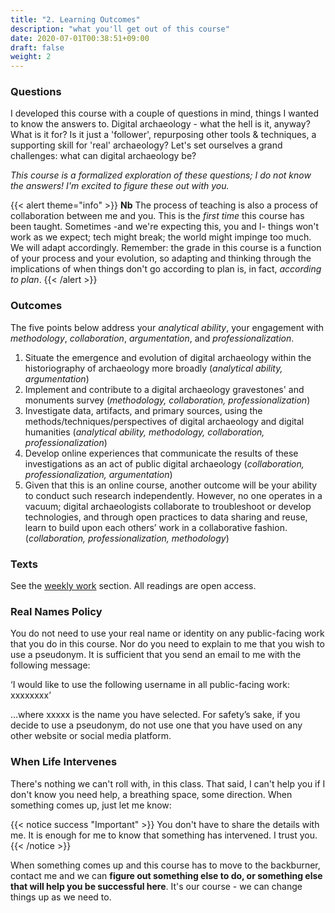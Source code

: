 ```yaml
---
title: "2. Learning Outcomes"
description: "what you'll get out of this course"
date: 2020-07-01T00:38:51+09:00
draft: false
weight: 2
---
```

### Questions

I developed this course with a couple of questions in mind, things I wanted to know the answers to. Digital archaeology - what the hell is it, anyway? What is it for? Is it just a 'follower', repurposing other tools & techniques, a supporting skill for 'real' archaeology? Let's set ourselves a grand challenges: what can digital archaeology be?

_This course is a formalized exploration of these questions; I do not know the answers! I'm excited to figure these out with you._

{{< alert theme="info" >}}
**Nb** The process of teaching is also a process of collaboration between me and you. This is the _first time_ this course has been taught. Sometimes -and we're expecting this, you and I- things won't work as we expect; tech might break; the world might impinge too much. We will adapt accordingly. Remember: the grade in this course is a function of your process and your evolution, so adapting and thinking through the implications of when things don't go according to plan is, in fact, _according to plan_.
{{< /alert >}}

### Outcomes

The five points below address your *analytical ability*, your engagement with *methodology*, *collaboration*, *argumentation*, and *professionalization*.

1. Situate the emergence and evolution of digital archaeology within the historiography of archaeology more broadly (*analytical ability, argumentation*)
2. Implement and contribute to a digital archaeology gravestones' and monuments survey (*methodology, collaboration, professionalization*)
3. Investigate data, artifacts, and primary sources, using the methods/techniques/perspectives of digital archaeology and digital humanities (*analytical ability, methodology, collaboration, professionalization*)
4. Develop online experiences that communicate the results of these investigations as an act of public digital archaeology (*collaboration, professionalization, argumentation*)
5.  Given that this is an online course, another outcome will be your ability to conduct such research independently. However, no one operates in a vacuum; digital archaeologists collaborate to troubleshoot or develop technologies, and through open practices to data sharing and reuse, learn to build upon each others’ work in a collaborative fashion. (*collaboration, professionalization, methodology*)

### Texts

See the [weekly work](/week) section. All readings are open access.

### Real Names Policy

You do not need to use your real name or identity on any public-facing work that you do in this course. Nor do you need to explain to me that you wish to use a pseudonym. It is sufficient that you send an email to me with the following message:

‘I would like to use the following username in all public-facing work: xxxxxxxx’

…where xxxxx is the name you have selected. For safety’s sake, if you decide to use a pseudonym, do not use one that you have used on any other website or social media platform.

### When Life Intervenes

There's nothing we can't roll with, in this class. That said, I can't help you if I don't know you need help, a breathing space, some direction. When something comes up, just let me know:

{{< notice success "Important" >}} You don't have to share the details with me. It is enough for me to know that something has intervened. I trust you.
{{< /notice >}}

When something comes up and this course has to move to the backburner, contact me and we can **figure out something else to do, or something else that will help you be successful here**. It's our course - we can change things up as we need to.
